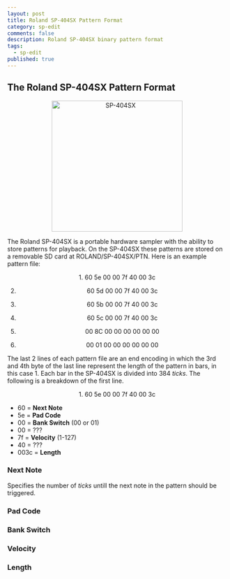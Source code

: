 ```yaml
---
layout: post
title: Roland SP-404SX Pattern Format
category: sp-edit
comments: false
description: Roland SP-404SX binary pattern format
tags:
  - sp-edit
published: true
---
```


## The Roland SP-404SX Pattern Format
<center>
<img src="https://i.imgur.com/hr6Cx6I.jpg" alt="SP-404SX" style="width: 300px;"/>
</center>

The Roland SP-404SX is a portable hardware sampler with the ability to store patterns for playback. On the SP-404SX these patterns are stored on a removable SD card at ROLAND/SP-404SX/PTN. Here is an  example pattern file:

<center>
1. 60 5e 00 00 7f 40 00 3c

2. 60 5d 00 00 7f 40 00 3c

3. 60 5b 00 00 7f 40 00 3c

4. 60 5c 00 00 7f 40 00 3c

5. 00 8C 00 00 00 00 00 00 

6. 00 01 00 00 00 00 00 00
</center>

The last 2 lines of each pattern file are an end encoding in which the 3rd and 4th byte of the last line represent the length of the pattern in bars, in this case 1. Each bar in the SP-404SX is divided into 384 _ticks_. The following is a breakdown of the first line.

<center>
1. 60 5e 00 00 7f 40 00 3c   
</center>


- 60 = **Next Note**
- 5e = **Pad Code**
- 00 = **Bank Switch** (00 or 01)
- 00 = ???
- 7f = **Velocity** (1-127)
- 40 = ???
- 003c = **Length**

### Next Note
Specifies the number of _ticks_ untill the next note in the pattern should be triggered.
### Pad Code

### Bank Switch
### Velocity
### Length


